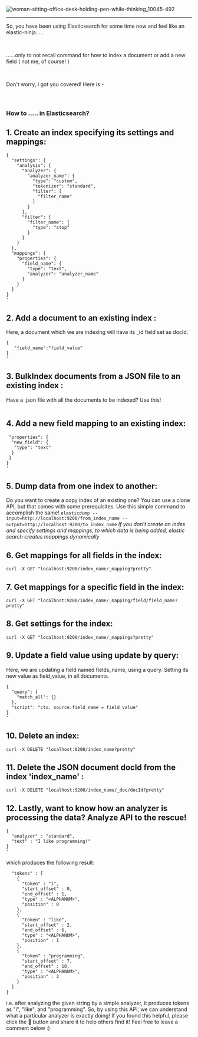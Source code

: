 ![woman-sitting-office-desk-holding-pen-while-thinking_10045-492](https://user-images.githubusercontent.com/30548190/104836152-cadfb600-58d1-11eb-87ad-34f0c93885c5.jpg)
<hr>

<p> So, you have been using Elasticsearch for some time now and feel like an elastic-ninja…..</p>
<br>

<p>……only to not recall command for how to index a document or add a new field ( not me, of course! )</p>
<br>

<p>Don't worry, I got you covered! Here is -</p>
<br>

## <h3>How to ….. in Elasticsearch?</h3>
  
## 1. Create an index specifying its settings and mappings:

```curl -X PUT "localhost:9200/index_name?pretty" -H 'Content-Type: application/json' -d'
{
  "settings": {
    "analysis": {
      "analyzer": {
        "analyzer_name": {
          "type": "custom",
          "tokenizer": "standard",
          "filter": [
            "filter_name"
          ]
        }
      },
      "filter": {
        "filter_name": {
          "type": "stop"
        }
      }
    }
  },
  "mappings": {
    "properties": {
      "field_name": {
        "type": "text",
        "analyzer": "analyzer_name"
      }
    }
  }
}
'
```
## 2. Add a document to an existing index :
Here, a document which we are indexing will have its _id field set as docId.
```curl -X PUT "localhost:9200/index_name/_doc/docId?pretty" -H 'Content-Type: application/json' -d'
{
   "field_name":"field_value"
}
'
```
## 3. BulkIndex documents from a JSON file to an existing index :
Have a .json file with all the documents to be indexed? Use this!
```curl -XPUT 'localhost:9200/index_name/_bulk' - data-binary@fileName.json
```
## 4. Add a new field mapping to an existing index:
```curl - X PUT "localhost:9200/index_name/_mapping?pretty" - H 'Content-Type: application/json' - d ' {
 "properties": {
  "new_field": {
   "type": "text"
  }
 }
}
'
```
## 5. Dump data from one index to another:
Do you want to create a copy index of an existing one? You can use a clone API, but that comes with some prerequisites. Use this simple command to accomplish the same!
```elasticdump --input=http://localhost:9200/from_index_name --output=http://localhost:9200/to_index_name```
*If you don't create an index and specify settings and mappings, to which data is being added, elastic search creates mappings dynamically*
## 6. Get mappings for all fields in the index:
```curl -X GET "localhost:9200/index_name/_mapping?pretty"```
## 7. Get mappings for a specific field in the index:
```curl -X GET "localhost:9200/index_name/_mapping/field/field_name?pretty"```
## 8. Get settings for the index:
```curl -X GET "localhost:9200/index_name/_mappings?pretty"```
## 9. Update a field value using update by query:
Here, we are updating a field named fields_name, using a query. Setting its new value as field_value, in all documents.
```curl -X POST "localhost:9200/index_name/_update_by_query?conflicts=proceed&pretty" -H 'Content-Type: application/json' -d'
{
  "query": {
    "match_all": {}
  },
  "script": "ctx._source.field_name = field_value"
}
'
```
## 10. Delete an index:
```curl -X DELETE "localhost:9200/index_name?pretty"```
## 11. Delete the JSON document docId from the index 'index_name' :
```curl -X DELETE "localhost:9200/index_name/_doc/docId?pretty"```
## 12. Lastly, want to know how an analyzer is processing the data? Analyze API to the rescue!
```curl -X GET "localhost:9200/_analyze?pretty" -H 'Content-Type: application/json' -d'
{
  "analyzer" : "standard",
  "text" : "I like programming!"
}
'
```
which produces the following result:
```{ 
  "tokens" : [ 
    { 
      "token" : "i", 
      "start_offset" : 0, 
      "end_offset" : 1, 
      "type" : "<ALPHANUM>", 
      "position" : 0 
    }, 
    { 
      "token" : "like", 
      "start_offset" : 2, 
      "end_offset" : 6, 
      "type" : "<ALPHANUM>", 
      "position" : 1 
    }, 
    { 
      "token" : "programming", 
      "start_offset" : 7, 
      "end_offset" : 18, 
      "type" : "<ALPHANUM>", 
      "position" : 2 
    } 
  ] 
}
```
i.e. after analyzing the given string by a simple analyzer, it produces tokens as "i", "like", and "programming". So, by using this API, we can understand what a particular analyzer is exactly doing!
If you found this helpful, please click the 👏 button and share it to help others find it! Feel free to leave a comment below :)
